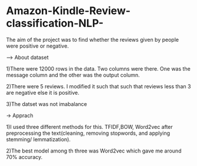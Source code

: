 # Amazon-Kindle-Review-classification-NLP-
The aim of the project was to find whether the reviews given by people were positive or negative. 

--> About dataset

1)There were 12000 rows in the data. Two columns were there. One was the message column and the other was the output column. 

2)There were 5 reviews. I modified it such that such that reviews less than 3 are negative else it is positive.

3)The datset was not imabalance

-> Apprach

1)I used three different methods for this. TFIDF,BOW, Word2vec after preprocessing the text(cleaning, removing stopwords, and applying stemming/ lemmatization).

2)The best model among th three was Word2vec which gave me around 70% accuracy.
